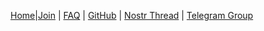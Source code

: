 [Home](/)|[Join](/getstarted.html) | [FAQ](/faq.html) | [GitHub](https://github.com/nostrocket/nostr.hk) | [Nostr Thread](https://snort.social/e/note134slxdr2np6ml5f459me8cfmzg6cgw46c2agv55mtq55mtdtcgaqu4af4l) | [Telegram Group](https://t.me/nostrhk)
